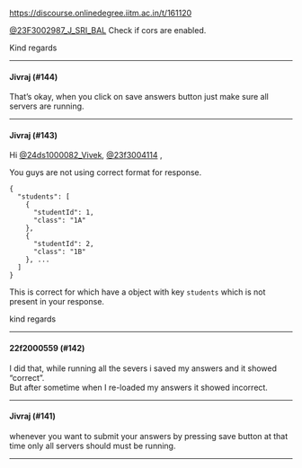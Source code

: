 https://discourse.onlinedegree.iitm.ac.in/t/161120

<a class="mention" href="/u/23f3002987_j_sri_bal">@23F3002987_J_SRI_BAL</a> Check if cors are enabled.</p>
<p>Kind regards</p><hr>

<h4>Jivraj (#144)</h4>
<p>That’s okay, when you click on save answers button just make sure all servers are running.</p><hr>

<h4>Jivraj (#143)</h4>
<p>Hi <a class="mention" href="/u/24ds1000082_vivek">@24ds1000082_Vivek</a>, <a class="mention" href="/u/23f3004114">@23f3004114</a> ,</p>
<p>You guys are not using correct format for response.</p>
<pre><code class="lang-auto">{
  "students": [
    {
      "studentId": 1,
      "class": "1A"
    },
    {
      "studentId": 2,
      "class": "1B"
    }, ...
  ]
}
</code></pre>
<p>This is correct for which have a object with key <code>students</code> which is not present in your response.</p>
<p>kind regards</p><hr>

<h4>22f2000559 (#142)</h4>
<p>I did that, while running all the severs i saved my answers and it showed “correct”.<br/>
But after sometime when I re-loaded my answers it showed incorrect.</p><hr>

<h4>Jivraj (#141)</h4>
<p>whenever you want to submit your answers by pressing save button at that time only all servers should must be running.</p><hr>

</body></html>